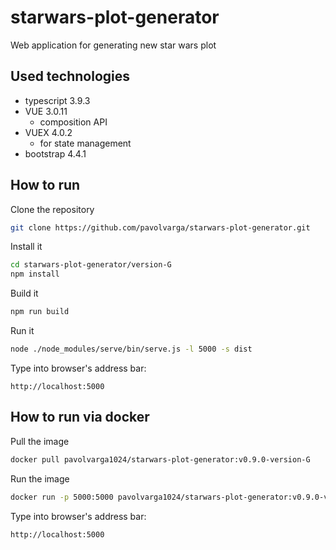# starwars-plot-generator
Web application for generating new star wars plot

## Used technologies
  * typescript 3.9.3
  * VUE 3.0.11
    * composition API
  * VUEX 4.0.2
    * for state management
  * bootstrap 4.4.1

## How to run
Clone the repository
```sh
git clone https://github.com/pavolvarga/starwars-plot-generator.git
```
Install it
```sh
cd starwars-plot-generator/version-G
npm install
```
Build it
```sh
npm run build
```
Run it
```sh
node ./node_modules/serve/bin/serve.js -l 5000 -s dist
```
Type into browser's address bar:
```
http://localhost:5000
```

## How to run via docker
Pull the image
```sh
docker pull pavolvarga1024/starwars-plot-generator:v0.9.0-version-G
```

Run the image
```sh
docker run -p 5000:5000 pavolvarga1024/starwars-plot-generator:v0.9.0-version-G
```

Type into browser's address bar:
```
http://localhost:5000
```
